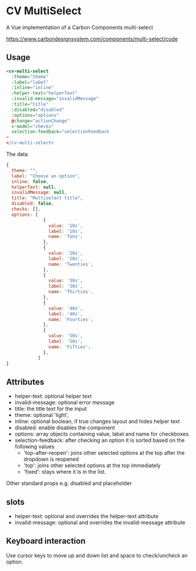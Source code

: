 # CV MultiSelect

A Vue implementation of a Carbon Components multi-select

https://www.carbondesignsystem.com/components/multi-select/code

## Usage

```html
<cv-multi-select
  :theme="theme"
  :label="label"
  :inline="inline"
  :helper-text="helperText"
  :invalid-message="invalidMessage"
  :title="title"
  :disabled="disabled"
  :options="options"
  @change="actionChange"
  v-model="checks"
  selection-feedback="selectionFeedback
>
</cv-multi-select>
```

The data

```js
{
  theme: "",
  label: "Choose an option",
  inline: false,
  helperText: null,
  invalidMessage: null,
  title: "Multiselect title",
  disabled: false,
  checks: [],
  options: [
              {
                value: '10s',
                label: '10s',
                name: 'Tens',
              },
              {
                value: '20s',
                label: '20s',
                name: 'Twenties',
              },
              {
                value: '30s',
                label: '30s',
                name: 'Thirties',
              },
              {
                value: '40s',
                label: '40s',
                name: 'Fourties',
              },
              {
                value: '50s',
                label: '50s',
                name: 'Fifties',
              },
            ]
}
```

## Attributes

- helper-text: optional helper text
- invalid-message: optional error message
- title: the title text for the input
- theme: optional 'light',
- inline: optional boolean, if true changes layout and hides helper text
- disabled: enable disables the component
- options: array objects containing value, label and name for checkboxes.
- selection-feedback: after checking an option it is sorted based on the following values
  - 'top-after-reopen': joins other selected options at the top after the dropdown is reopened
  - 'top': joins other selected options at the top immediately
  - 'fixed': stays where it is in the list.

Other standard props e.g. disabled and placeholder

## slots

- helper-text: optional and overrides the helper-text attribute
- invalid-message: optional and overrides the invalid-message attribute

## Keyboard interaction

Use cursor keys to move up and down list and space to check/uncheck an option.
